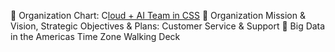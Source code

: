 	Organization Chart:  C[loud + AI Team in CSS](https://microsoft.sharepoint.com/teams/CA)
	Organization Mission & Vision, Strategic Objectives & Plans:  Customer Service & Support
	Big Data in the Americas Time Zone Walking Deck 
